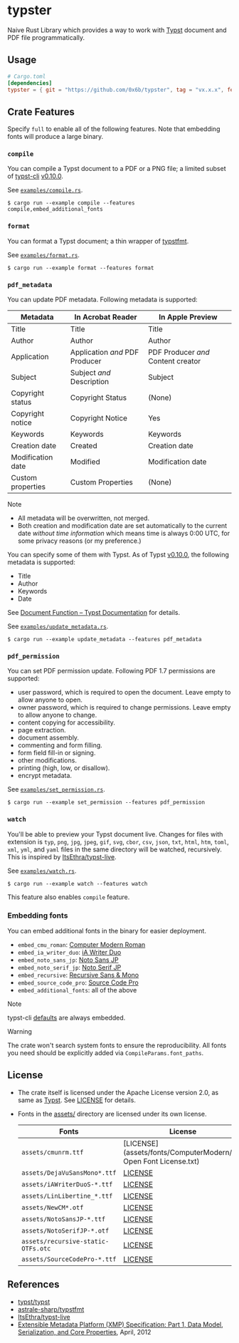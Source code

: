 # typster

Naive Rust Library which provides a way to work with [Typst](https://typst.app/) document and PDF file programmatically.

## Usage

```toml
# Cargo.toml
[dependencies]
typster = { git = "https://github.com/0x6b/typster", tag = "vx.x.x", features = ["full"] }
```

## Crate Features

Specify `full` to enable all of the following features. Note that embedding fonts will produce a large binary.

### `compile`

You can compile a Typst document to a PDF or a PNG file; a limited subset of [typst-cli](https://github.com/typst/typst/tree/v0.10.0/crates/typst-cli) [v0.10.0](https://github.com/typst/typst/releases/tag/v0.10.0).

See [`examples/compile.rs`](examples/compile.rs).

```console
$ cargo run --example compile --features compile,embed_additional_fonts
```

### `format`

You can format a Typst document; a thin wrapper of [typstfmt](https://github.com/astrale-sharp/typstfmt).

See [`examples/format.rs`](examples/format.rs).

```console
$ cargo run --example format --features format
```

### `pdf_metadata`

You can update PDF metadata. Following metadata is supported:

| Metadata          | In Acrobat Reader              | In Apple Preview                   |
|-------------------|--------------------------------|------------------------------------|
| Title             | Title                          | Title                              |
| Author            | Author                         | Author                             |
| Application       | Application _and_ PDF Producer | PDF Producer _and_ Content creator |
| Subject           | Subject _and_ Description      | Subject                            |
| Copyright status  | Copyright Status               | (None)                             |
| Copyright notice  | Copyright Notice               | Yes                                |
| Keywords          | Keywords                       | Keywords                           |
| Creation date     | Created                        | Creation date                      |
| Modification date | Modified                       | Modification date                  |
| Custom properties | Custom Properties              | (None)                             |

> [!Note]
> - All metadata will be overwritten, not merged.
> - Both creation and modification date are set automatically to the current date _without time information_ which means time is always 0:00 UTC, for some privacy reasons (or my preference.)

You can specify some of them with Typst. As of Typst [v0.10.0](https://github.com/typst/typst/releases/tag/v0.10.0), the following metadata is supported:

- Title
- Author
- Keywords
- Date

See [Document Function – Typst Documentation](https://typst.app/docs/reference/meta/document/#parameters-keywords) for details.

See [`examples/update_metadata.rs`](examples/update_metadata.rs).

```console
$ cargo run --example update_metadata --features pdf_metadata
```

### `pdf_permission`

You can set PDF permission update. Following PDF 1.7 permissions are supported:

- user password, which is required to open the document. Leave empty to allow anyone to open.
- owner password, which is required to change permissions. Leave empty to allow anyone to change.
- content copying for accessibility.
- page extraction.
- document assembly.
- commenting and form filling.
- form field fill-in or signing.
- other modifications.
- printing (high, low, or disallow).
- encrypt metadata.

See [`examples/set_permission.rs`](examples/set_permission.rs).

```console
$ cargo run --example set_permission --features pdf_permission
```

### `watch`

You'll be able to preview your Typst document live. Changes for files with extension is `typ`, `png`, `jpg`, `jpeg`, `gif`, `svg`, `cbor`, `csv`, `json`, `txt`, `html`, `htm`, `toml`, `xml`, `yml`, and `yaml` files in the same directory will be watched, recursively. This is inspired by [ItsEthra/typst-live](https://github.com/ItsEthra/typst-live/).

See [`examples/watch.rs`](examples/watch.rs).

```console
$ cargo run --example watch --features watch
```

This feature also enables `compile` feature.

### Embedding fonts

You can embed additional fonts in the binary for easier deployment.

- `embed_cmu_roman`: [Computer Modern Roman](https://www.fontsquirrel.com/fonts/computer-modern)
- `embed_ia_writer_duo`: [iA Writer Duo](https://github.com/iaolo/iA-Fonts/)
- `embed_noto_sans_jp`: [Noto Sans JP](https://fonts.google.com/noto/specimen/Noto+Sans+JP)
- `embed_noto_serif_jp`: [Noto Serif JP](https://fonts.google.com/noto/specimen/Noto+Serif+JP)
- `embed_recursive`: [Recursive Sans & Mono](https://github.com/arrowtype/recursive/)
- `embed_source_code_pro`: [Source Code Pro](https://fonts.google.com/specimen/Source+Code+Pro)
- `embed_additional_fonts`: all of the above

> [!Note]
> typst-cli [defaults](https://github.com/typst/typst/blob/0.10/crates/typst-cli/src/fonts.rs#L126-L140) are always embedded.

> [!Warning]
> The crate won't search system fonts to ensure the reproducibility. All fonts you need should be explicitly added via `CompileParams.font_paths`.

## License

- The crate itself is licensed under the Apache License version 2.0, as same as [Typst](https://github.com/typst/typst/). See [LICENSE](LICENSE) for details.
- Fonts in the [assets/](assets) directory are licensed under its own license.

  | Fonts                              | License                                                          |
  |------------------------------------|------------------------------------------------------------------|
  | `assets/cmunrm.ttf`                | [LICENSE](assets/fonts/ComputerModern/SIL Open Font License.txt) |
  | `assets/DejaVuSansMono*.ttf`       | [LICENSE](assets/fonts/DejaVu/LICENSE)                           |
  | `assets/iAWriterDuoS-*.ttf`        | [LICENSE](assets/fonts/iAWriterDuo/LICENSE.md)                   |
  | `assets/LinLibertine_*.ttf`        | [LICENSE](assets/fonts/LinuxLibertine/LICENCE.txt)               |
  | `assets/NewCM*.otf`                | [LICENSE](assets/fonts/NewComputerModern/GUST-FONT-LICENSE.txt)  |
  | `assets/NotoSansJP-*.ttf`          | [LICENSE](assets/fonts/NotoSansJP/OFL.txt)                       |
  | `assets/NotoSerifJP-*.otf`         | [LICENSE](assets/fonts/NotoSerifJP/OFL.txt)                      |
  | `assets/recursive-static-OTFs.otc` | [LICENSE](assets/fonts/Recursive/OFL.txt)                        |
  | `assets/SourceCodePro-*.ttf`       | [LICENSE](assets/fonts/SourceCodePro/OFL.txt)                    |

## References

- [typst/typst](https://github.com/typst/typst/)
- [astrale-sharp/typstfmt](https://github.com/astrale-sharp/typstfmt)
- [ItsEthra/typst-live](https://github.com/ItsEthra/typst-live/)
- [Extensible Metadata Platform (XMP) Specification: Part 1, Data Model, Serialization, and Core Properties](https://github.com/adobe/XMP-Toolkit-SDK/blob/main/docs/XMPSpecificationPart1.pdf), April, 2012
